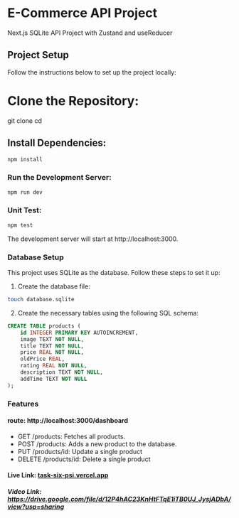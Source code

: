 # E-Commerce API Project

Next.js SQLite API Project with Zustand and useReducer

## Project Setup

Follow the instructions below to set up the project locally:

# Clone the Repository:

git clone [<repository-url>](https://github.com/waliullah9099/task/)
cd <repository-folder>

## Install Dependencies:

```bash
npm install
```

### Run the Development Server:

```bash
npm run dev
```

### Unit Test:

```bash
npm test
```

The development server will start at http://localhost:3000.

### Database Setup

This project uses SQLite as the database. Follow these steps to set it up:

1. Create the database file:

```bash
touch database.sqlite
```

2. Create the necessary tables using the following SQL schema:

```sql
CREATE TABLE products (
    id INTEGER PRIMARY KEY AUTOINCREMENT,
    image TEXT NOT NULL,
    title TEXT NOT NULL,
    price REAL NOT NULL,
    oldPrice REAL,
    rating REAL NOT NULL,
    description TEXT NOT NULL,
    addTime TEXT NOT NULL
);
```

### Features

#### route: http://localhost:3000/dashboard

- GET /products: Fetches all products.
- POST /products: Adds a new product to the database.
- PUT /products/id: Update a single product
- DELETE /products/id: Delete a single product

#### Live Link: [task-six-psi.vercel.app](https://task-six-psi.vercel.app/)

##### Video Link: https://drive.google.com/file/d/12P4hAC23KnHtFTqE1iTB0UJ_JysjADbA/view?usp=sharing
